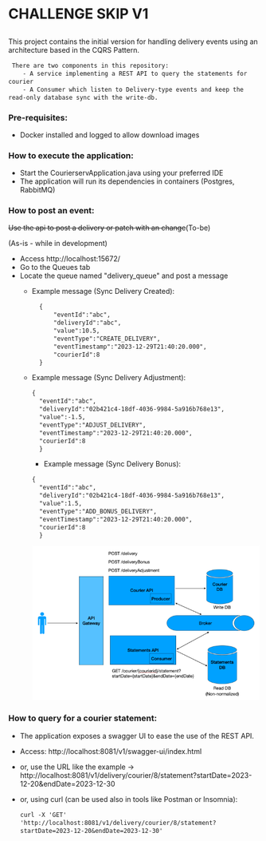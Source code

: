 # CHALLENGE SKIP V1

##
This project contains the initial version for handling delivery events using an architecture based in the CQRS Pattern. 

     There are two components in this repository:
        - A service implementing a REST API to query the statements for courier
        - A Consumer which listen to Delivery-type events and keep the read-only database sync with the write-db.  

### Pre-requisites:
- Docker installed and logged to allow download images

###  How to execute the application:
 - Start the CourierservApplication.java using your preferred IDE
 - The application will run its dependencies in containers (Postgres, RabbitMQ)


###  How to post an event:
~~Use the api to post a delivery or patch with an change~~(To-be)

(As-is - while in development)
- Access http://localhost:15672/
- Go to the Queues tab
- Locate the queue named "delivery_queue" and post a message
  - Example message (Sync Delivery Created):
      ```
        {
            "eventId":"abc",
            "deliveryId":"abc",
            "value":10.5,
            "eventType":"CREATE_DELIVERY",
            "eventTimestamp":"2023-12-29T21:40:20.000",
            "courierId":8
        }
    ```
  - Example message (Sync Delivery Adjustment):
    ```
    {
      "eventId":"abc",
      "deliveryId":"02b421c4-18df-4036-9984-5a916b768e13",
      "value":-1.5,
      "eventType":"ADJUST_DELIVERY",
      "eventTimestamp":"2023-12-29T21:40:20.000",
      "courierId":8
      }
      ``` 
      - Example message (Sync Delivery Bonus):
    ```
    {
      "eventId":"abc",
      "deliveryId":"02b421c4-18df-4036-9984-5a916b768e13",
      "value":1.5,
      "eventType":"ADD_BONUS_DELIVERY",
      "eventTimestamp":"2023-12-29T21:40:20.000",
      "courierId":8
      }
      ``` 

      ![overview-image](./docs/overview-architecture.png "Proposed Architecture")


### How to query for a courier statement:
 - The application exposes a swagger UI to ease the use of the REST API. 
 - Access: http://localhost:8081/v1/swagger-ui/index.html

 - or, use the URL like the example -> http://localhost:8081/v1/delivery/courier/8/statement?startDate=2023-12-20&endDate=2023-12-30
 - or, using curl (can be used also in tools like Postman or Insomnia):
    ```shell
   curl -X 'GET' 'http://localhost:8081/v1/delivery/courier/8/statement?startDate=2023-12-20&endDate=2023-12-30' 
   ```
